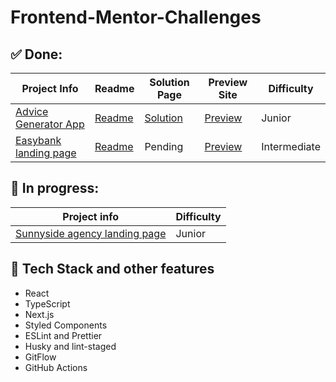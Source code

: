 # Frontend-Mentor-Challenges

## ✅ Done:
| Project Info | Readme | Solution Page | Preview Site | Difficulty |
|-|-|-|-|-|
| [Advice Generator App](https://www.frontendmentor.io/challenges/advice-generator-app-QdUG-13db)| [Readme](https://github.com/EstherMarie/Frontend-Mentor-Challenges/wiki/Advice-Generator-App) | [Solution](https://www.frontendmentor.io/solutions/advice-generator-app-with-react-typescript-nextjs-and-fetch-api-Nf-TFbfKub) | [Preview](https://frontend-mentor-challenges-esthermarie.vercel.app/advice-generator-app) | Junior |
| [Easybank landing page](https://www.frontendmentor.io/challenges/easybank-landing-page-WaUhkoDN) | [Readme](https://github.com/EstherMarie/Frontend-Mentor-Challenges/wiki/Easybank-Landing-Page) | Pending | [Preview](https://frontend-mentor-challenges-esthermarie.vercel.app/easybank-landing-page) | Intermediate |

## 🚧 In progress:
| Project info | Difficulty |
|-|-|
| [Sunnyside agency landing page](https://www.frontendmentor.io/challenges/sunnyside-agency-landing-page-7yVs3B6ef) | Junior | 

## 🚀 Tech Stack and other features

- React
- TypeScript
- Next.js
- Styled Components
- ESLint and Prettier
- Husky and lint-staged
- GitFlow
- GitHub Actions

